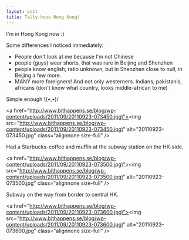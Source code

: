 ```yaml
---
layout: post
title: Tally-hooo Hong Kong!
---
```


I\'m in Hong Kong now :)

Some differences I noticed immediately:
* People don\'t look at me because I\'m not Chinese
* people (guys) wear shorts, that was rare in Beijing and Shenzhen
* people know english; ratio unknown, but in Shenzhen close to null, in Beijing a few more.
* MANY more foreigners! And not only westerners. Indians, pakistanis, africans (don\'t know what country, looks middle-african to me)

 Simple enough \\(•,•)/


<a href=\"http://www.bithappens.se/blog/wp-content/uploads/2011/09/20110923-073450.jpg\"><img src=\"http://www.bithappens.se/blog/wp-content/uploads/2011/09/20110923-073450.jpg\" alt=\"20110923-073450.jpg\" class=\"alignnone size-full\" /></a>

<!--more-->
Had a Starbucks-coffee and muffin at the subway station on the HK-side.


<a href=\"http://www.bithappens.se/blog/wp-content/uploads/2011/09/20110923-073500.jpg\"><img src=\"http://www.bithappens.se/blog/wp-content/uploads/2011/09/20110923-073500.jpg\" alt=\"20110923-073500.jpg\" class=\"alignnone size-full\" /></a>


Subway on the way from border to central HK.


<a href=\"http://www.bithappens.se/blog/wp-content/uploads/2011/09/20110923-073600.jpg\"><img src=\"http://www.bithappens.se/blog/wp-content/uploads/2011/09/20110923-073600.jpg\" alt=\"20110923-073600.jpg\" class=\"alignnone size-full\" /></a>